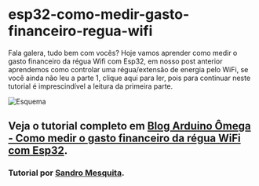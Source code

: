 # esp32-como-medir-gasto-financeiro-regua-wifi

Fala galera, tudo bem com vocês? Hoje vamos aprender como medir o gasto financeiro da régua Wifi com Esp32, em nosso post anterior aprendemos como controlar uma régua/extensão de energia pelo WiFi, se você ainda não leu a parte 1, clique aqui para ler, pois para continuar neste tutorial é imprescindível a leitura da primeira parte.

![Esquema](https://lh5.googleusercontent.com/iKOyQVP4IHbdRWqXSP4KgVju2jhbhOWa3huRzkIForeW_Dvw-yMP4yTN7wOCJ6FIcO4yrAAPTHnqFzksL_bEi3iPjJuh-WQOrnqEeDQ6QNwygYYQGSmeOvHYQradPXKlh8-Q8bdY)

## Veja o tutorial completo em [Blog Arduino Ômega - Como medir o gasto financeiro da régua WiFi com Esp32](https://blog.arduinoomega.com/como-medir-o-gasto-financeiro-da-regua-wifi-com-esp32/).

### Tutorial por [Sandro Mesquita](https://www.instagram.com/profsandromesquita/).

